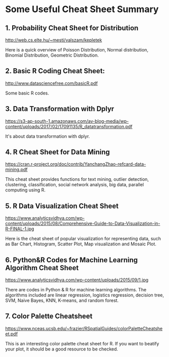 # Some Useful Cheat Sheet Summary
## 1. Probability Cheat Sheet for Distribution

http://web.cs.elte.hu/~mesti/valszam/kepletek

Here is a quick overview of Poisson Distribution, Normal distribution, Binomial Distribution, Geometric Distribution. 

 

## 2. Basic R Coding Cheat Sheet:

http://www.datasciencefree.com/basicR.pdf

Some basic R codes.

 

## 3. Data Transformation with Dplyr

https://s3-ap-south-1.amazonaws.com/av-blog-media/wp-content/uploads/2017/02/17091135/R_datatransformation.pdf

It's about data transformation with dplyr.

 

## 4. R Cheat Sheet for Data Mining

https://cran.r-project.org/doc/contrib/YanchangZhao-refcard-data-mining.pdf

This cheat sheet provides functions for text mining, outlier detection, clustering, classification, social network analysis, big data, parallel computing using R.

 

## 5. R Data Visualization Cheat Sheet

https://www.analyticsvidhya.com/wp-content/uploads/2015/08/Comprehensive-Guide-to-Data-Visualization-in-R-FINAL-1.jpg

Here is the cheat sheet of popular visualization for representing data, such as Bar Chart, Histogram, Scatter Plot, Map visualization and Mosaic Plot.

 

## 6. Python&R Codes for Machine Learning Algorithm Cheat Sheet

https://www.analyticsvidhya.com/wp-content/uploads/2015/09/1.jpg

There are codes in Python & R for machine learning algorithms. The algorithms included are linear regression, logistics regression, decision tree, SVM, Naive Bayes, KNN, K-means, and random forest. 

## 7. Color Palette Cheatsheet

https://www.nceas.ucsb.edu/~frazier/RSpatialGuides/colorPaletteCheatsheet.pdf

This is an interesting color palette cheat sheet for R. If you want to beatify your plot, it should be a good resource to be checked.
